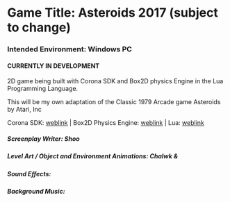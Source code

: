 # Game Title: Asteroids 2017 (subject to change)
### Intended Environment: Windows PC
#### CURRENTLY IN DEVELOPMENT

2D game being built with Corona SDK and Box2D physics Engine in the Lua Programming Language.

This will be my own adaptation of the Classic 1979 Arcade game Asteroids by Atari, Inc

Corona SDK: [weblink](https://coronalabs.com/) | Box2D Physics Engine: [weblink](http://box2d.org/) | Lua: [weblink](https://www.lua.org/)

##### Screenplay Writer: Shoo
##### Level Art / Object and Environment Animations: Chalwk & <tbd>
##### Sound Effects: <tbd>
##### Background Music: <tbd>
